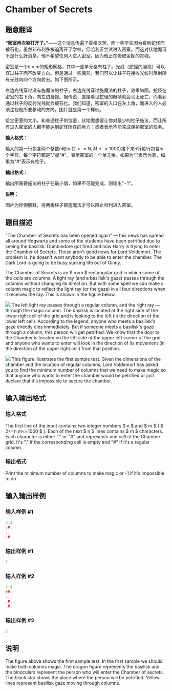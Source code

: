 # Chamber of Secrets

## 题意翻译

**“密室再次被打开了。”**——这个消息传遍了霍格沃茨，而一些学生因为看到蛇怪而被石化。虽然邓布利多被迫离开了学校，但哈利正尝试进入密室。而这对伏地魔可不是什么好消息。他不希望任何人进入密室。因为他正在吸取金妮的灵魂。

密室是一个$n×m$的矩形网格，其中一些单元格有柱子。光线（蛇怪的凝视）可以穿过柱子而不改变方向。但是通过一些魔咒，我们可以让柱子在接收光线时反射所有光线向四个方向射去。如下图所示。

左边光线穿过没有施魔法的柱子，右边光线穿过施魔法的柱子，效果如图。蛇怪在密室的右下角，向左边凝视。据传说，直接看见蛇怪的眼睛就会马上死亡，而看到通过柱子的反射光线就会被石化。我们知道，密室的入口在左上角，而进入的人必须注视他所要移动的方向。图片就是第一个样例。

给定密室的大小，和普通柱子的位置，伏地魔想要让你对最少的柱子施法，而让所有进入密室的人都不能达到蛇怪所在的地方；或者表示不能完成保护密室的任务。

**输入格式：**

输入的第一行包含两个整数$n$和$m$ $(2<=N,M<=1000)$接下来$n$行每行包含$m$个字符。每个字符都是"."或"#"。表示密室的一个单元格。如果为"."表示为空，如果为"#"表示有柱子。

**输出格式：**

输出所需要施法的柱子在最小值，如果不可能完成，则输出"$-1$"。

**说明：**

图片为样例解释，将两根柱子都施魔法才可以阻止哈利进入密室。

## 题目描述

"The Chamber of Secrets has been opened again" — this news has spread all around Hogwarts and some of the students have been petrified due to seeing the basilisk. Dumbledore got fired and now Harry is trying to enter the Chamber of Secrets. These aren't good news for Lord Voldemort. The problem is, he doesn't want anybody to be able to enter the chamber. The Dark Lord is going to be busy sucking life out of Ginny.

The Chamber of Secrets is an $ n×m $ rectangular grid in which some of the cells are columns. A light ray (and a basilisk's gaze) passes through the columns without changing its direction. But with some spell we can make a column magic to reflect the light ray (or the gaze) in all four directions when it receives the ray. This is shown in the figure below.

![](https://cdn.luogu.com.cn/upload/vjudge_pic/CF173B/4953c68e7e028d0284ff8b33a4cd5ba770c5f7ef.png) The left light ray passes through a regular column, and the right ray — through the magic column. The basilisk is located at the right side of the lower right cell of the grid and is looking to the left (in the direction of the lower left cell). According to the legend, anyone who meets a basilisk's gaze directly dies immediately. But if someone meets a basilisk's gaze through a column, this person will get petrified. We know that the door to the Chamber is located on the left side of the upper left corner of the grid and anyone who wants to enter will look in the direction of its movement (in the direction of the upper right cell) from that position.

![](https://cdn.luogu.com.cn/upload/vjudge_pic/CF173B/ba6e758f7280b60525185b5ab7cbc35edd6aeb84.png) This figure illustrates the first sample test. Given the dimensions of the chamber and the location of regular columns, Lord Voldemort has asked you to find the minimum number of columns that we need to make magic so that anyone who wants to enter the chamber would be petrified or just declare that it's impossible to secure the chamber.

## 输入输出格式

### 输入格式

The first line of the input contains two integer numbers $ n $ and $ m $ ( $ 2<=n,m<=1000 $ ). Each of the next $ n $ lines contains $ m $ characters. Each character is either "." or "\#" and represents one cell of the Chamber grid. It's "." if the corresponding cell is empty and "\#" if it's a regular column.

### 输出格式

Print the minimum number of columns to make magic or -1 if it's impossible to do.

## 输入输出样例

### 输入样例 #1

```cpp
3 3
.#.
...
.#.

```
### 输出样例 #1

```cpp
2

```
### 输入样例 #2

```cpp
4 3
##.
...
.#.
.#.

```
### 输出样例 #2

```cpp
2

```
## 说明

The figure above shows the first sample test. In the first sample we should make both columns magic. The dragon figure represents the basilisk and the binoculars represent the person who will enter the Chamber of secrets. The black star shows the place where the person will be petrified. Yellow lines represent basilisk gaze moving through columns.

